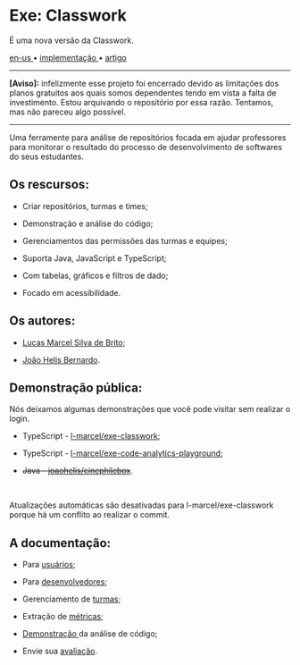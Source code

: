 <div valing="top">
  <h1><span>Exe:</span> Classwork</h1>
  <p>É uma <span>nova versão</span> da Classwork.</p>
  <nav>
    <div id="repository-buttons"/>
    <a class="navigation-link disabled" href="https://github.com/L-Marcel/exe-classwork/blob/main/README.en-US.md" target="__blank__">
      en-us
    </a>
    <span class="disabled">•</span>
    <a class="navigation-link" href="https://exe-classwork.vercel.app" target="__blank__">
      implementação
    </a>
    <span>•</span>
    <a class="navigation-link" href="https://sol.sbc.org.br/index.php/sbie/article/view/18136" target="__blank__">
      artigo
    </a>
  </nav>
</div>

<hr/>
<p><strong>[Aviso]:</strong> infelizmente esse projeto foi encerrado devido as limitações dos planos gratuitos aos quais somos dependentes tendo em vista a falta de investimento. Estou arquivando o repositório por essa razão. Tentamos, mas não pareceu algo possível.</p>
<hr/>
<p>Uma ferramente para análise de repositórios focada em ajudar professores para monitorar o resultado do processo de desenvolvimento de softwares do seus estudantes.</p>

<div id="grid">
  <div id="grid-item">
    <h2>Os <span>rescursos</span>:</h2>
    <ul>
      <li id="checked"><p>Criar repositórios, turmas e times;</p></li>
      <li id="checked"><p>Demonstração e análise do código;</p></li>
      <li id="checked"><p>Gerenciamentos das permissões das turmas e equipes;</p></li>
      <li id="checked"><p>Suporta <span>Java</span>, <span>JavaScript</span> e <span>TypeScript</span>;</p></li>
      <li id="checked"><p>Com tabelas, gráficos e <span>filtros de dado</span>;</p></li>
      <li id="checked"><p>Focado em <span>acessibilidade</span>.</p></li>
    </ul>
  </div>
  <div id="grid-item">
    <h2>Os <span>autores</span>:</h2>
    <ul>
      <li id="linkedin"><p><a href="https://www.linkedin.com/in/l-marcel/" target="__blank__">Lucas Marcel Silva de Brito</a>;</p></li>
      <li id="linkedin"><p><a href="https://www.linkedin.com/in/l-marcel/" target="__blank__">João Helis Bernardo</a>.</p></li>
    </ul>
  </div>
</div>

<div id="grid">
  <div id="grid-item">
    <h2><span>Demonstração</span> pública:</h2>
    <p>Nós deixamos algumas demonstrações que você pode visitar <span>sem realizar o login</span>.</p>
    <ul>
      <li id="typescript"><p>TypeScript - <a href="https://exe-classwork.vercel.app/repositories/L-Marcel/exe-classwork" target="__blank__">l-marcel/exe-classwork</a>;</p></li>
      <li id="typescript"><p>TypeScript - <a href="https://exe-classwork.vercel.app/repositories/L-Marcel/exe-code-analytics-playground" target="__blank__">l-marcel/exe-code-analytics-playground</a>;</p></li>
      <li id="java"><p><strike>Java - <a href="https://exe-classwork.vercel.app/repositories/joaohelis/cinephilebox" target="__blank__">joaohelis/cinephilebox</a></strike>.</p></li>
    </ul>
  </div>
</div>

<br/>

<p>Atualizações automáticas são desativadas para l-marcel/exe-classwork porque há um conflito ao realizar o commit.</p>

<div id="grid">
  <div id="grid-item">
    <h2>A <span>documentação</span>:</h2>
    <ul>
      <li id="checked"><p>Para <a href="https://l-marcel.gitbook.io/classwork/for-users/first-steps-for-a-common-user" target="__blank__">usuários</a>;</p></li>
      <li id="checked"><p>Para <a href="https://l-marcel.gitbook.io/classwork/for-developers/creating-a-development-environment" target="__blank__">desenvolvedores</a>;</p></li>
      <li id="checked"><p>Gerenciamento de <a href="https://l-marcel.gitbook.io/classwork/classrooms/creating-and-managing-a-classroom" target="__blank__">turmas</a>;</p></li>
      <li id="checked"><p>Extração de <a href="https://l-marcel.gitbook.io/classwork/analytic-and-metrics/metrics-extracted-of-a-repository" target="__blank__">métricas</a>;</p></li>
      <li id="checked"><p><a href="https://exe-code-analytics-playground.vercel.app/" target="__blank__">Demonstração </a> da análise de código;</p></li>
      <li id="checked"><p>Envie sua <a href="https://l-marcel.gitbook.io/classwork/additional/send-your-feedback-for-us/" target="__blank__">avaliação</a>.</p></li>
    </ul>
  </div>
</div>
